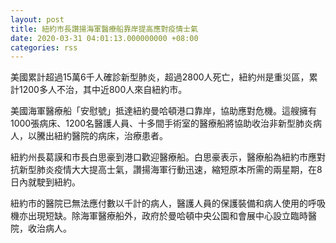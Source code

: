 ```yaml
---
layout: post
title: 紐約市長讚揚海軍醫療船靠岸提高應對疫情士氣
date: 2020-03-31 04:01:13.000000000 +08:00
categories: rss
---
```


美國累計超過15萬6千人確診新型肺炎，超過2800人死亡，紐約州是重災區，累計1200多人不治，其中近800人來自紐約市。

美國海軍醫療船「安慰號」抵達紐約曼哈頓港口靠岸，協助應對危機。這艘擁有1000張病床、1200名醫護人員、十多間手術室的醫療船將協助收治非新型肺炎病人，以騰出紐約醫院的病床，治療患者。

紐約州長葛謨和市長白思豪到港口歡迎醫療船。白思豪表示，醫療船為紐約市應對抗新型肺炎疫情大大提高士氣，讚揚海軍行動迅速，縮短原本所需的兩星期，在8日內就駛到紐約。

紐約市的醫院已無法應付數以千計的病人，醫護人員的保護裝備和病人使用的呼吸機亦出現短缺。除海軍醫療船外，政府於曼哈頓中央公園和會展中心設立臨時醫院，收治病人。
